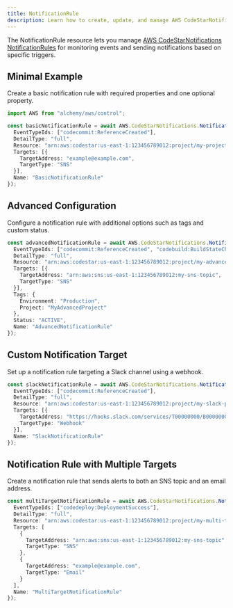 ```yaml
---
title: NotificationRule
description: Learn how to create, update, and manage AWS CodeStarNotifications NotificationRules using Alchemy Cloud Control.
---
```



The NotificationRule resource lets you manage [AWS CodeStarNotifications NotificationRules](https://docs.aws.amazon.com/codestarnotifications/latest/userguide/) for monitoring events and sending notifications based on specific triggers.

## Minimal Example

Create a basic notification rule with required properties and one optional property.

```ts
import AWS from "alchemy/aws/control";

const basicNotificationRule = await AWS.CodeStarNotifications.NotificationRule("basicNotificationRule", {
  EventTypeIds: ["codecommit:ReferenceCreated"],
  DetailType: "full",
  Resource: "arn:aws:codestar:us-east-1:123456789012:project/my-project",
  Targets: [{
    TargetAddress: "example@example.com",
    TargetType: "SNS"
  }],
  Name: "BasicNotificationRule"
});
```

## Advanced Configuration

Configure a notification rule with additional options such as tags and custom status.

```ts
const advancedNotificationRule = await AWS.CodeStarNotifications.NotificationRule("advancedNotificationRule", {
  EventTypeIds: ["codecommit:ReferenceCreated", "codebuild:BuildStateChanged"],
  DetailType: "full",
  Resource: "arn:aws:codestar:us-east-1:123456789012:project/my-advanced-project",
  Targets: [{
    TargetAddress: "arn:aws:sns:us-east-1:123456789012:my-sns-topic",
    TargetType: "SNS"
  }],
  Tags: {
    Environment: "Production",
    Project: "MyAdvancedProject"
  },
  Status: "ACTIVE",
  Name: "AdvancedNotificationRule"
});
```

## Custom Notification Target

Set up a notification rule targeting a Slack channel using a webhook.

```ts
const slackNotificationRule = await AWS.CodeStarNotifications.NotificationRule("slackNotificationRule", {
  EventTypeIds: ["codecommit:ReferenceCreated"],
  DetailType: "full",
  Resource: "arn:aws:codestar:us-east-1:123456789012:project/my-slack-project",
  Targets: [{
    TargetAddress: "https://hooks.slack.com/services/T00000000/B00000000/XXXXXXXXXXXXXXXXXXXXXXXX",
    TargetType: "Webhook"
  }],
  Name: "SlackNotificationRule"
});
```

## Notification Rule with Multiple Targets

Create a notification rule that sends alerts to both an SNS topic and an email address.

```ts
const multiTargetNotificationRule = await AWS.CodeStarNotifications.NotificationRule("multiTargetNotificationRule", {
  EventTypeIds: ["codedeploy:DeploymentSuccess"],
  DetailType: "full",
  Resource: "arn:aws:codestar:us-east-1:123456789012:project/my-multi-target-project",
  Targets: [
    {
      TargetAddress: "arn:aws:sns:us-east-1:123456789012:my-sns-topic",
      TargetType: "SNS"
    },
    {
      TargetAddress: "example@example.com",
      TargetType: "Email"
    }
  ],
  Name: "MultiTargetNotificationRule"
});
```
